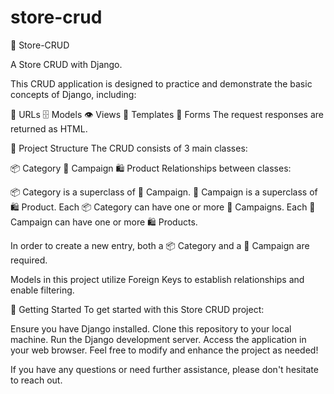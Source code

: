 # store-crud
🏬 Store-CRUD

A Store CRUD with Django.

This CRUD application is designed to practice and demonstrate the basic concepts of Django, including:

🔗 URLs
🗄️ Models
👁️ Views
📄 Templates
📝 Forms
The request responses are returned as HTML.

📁 Project Structure
The CRUD consists of 3 main classes:

📦 Category
🚩 Campaign
🛍️ Product
Relationships between classes:

📦 Category is a superclass of 🚩 Campaign.
🚩 Campaign is a superclass of 🛍️ Product.
Each 📦 Category can have one or more 🚩 Campaigns.
Each 🚩 Campaign can have one or more 🛍️ Products.

In order to create a new entry, both a 📦 Category and a 🚩 Campaign are required.

Models in this project utilize Foreign Keys to establish relationships and enable filtering.

🚀 Getting Started
To get started with this Store CRUD project:

Ensure you have Django installed.
Clone this repository to your local machine.
Run the Django development server.
Access the application in your web browser.
Feel free to modify and enhance the project as needed!

If you have any questions or need further assistance, please don't hesitate to reach out.
